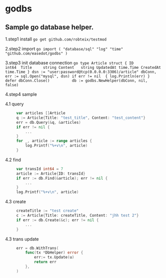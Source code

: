 # godbs #
## Sample go database helper.

1.step1 install
    ```
    go get github.com/robteix/testmod
    ```
    
2.step2 import
    ```go
    import (
        "database/sql"
        "log"
        "time"
        "github.com/easedot/godbs"
    )
    ```
    
3.step3 init database connection
    ```go
    type Article struct {
        ID        int64 
        Title     string
        Content   string
        UpdatedAt time.Time
        CreatedAt time.Time
    }
    dsn := "user:password@tcp(0.0.0.0:3306)/article"
    dbConn, err := sql.Open("mysql", dsn)
    if err != nil  {
        log.Println(err)
    }
    defer dbConn.Close()	     
    db := godbs.NewHelper(dbConn, nil, false)        
    ```

4.step4 sample

   4.1 query 
   ```go
        var articles []Article
        q := Article{Title: "test_title", Content: "test_content"}
        err = db.Query(&q, &articles)
        if err != nil {
            ...
        }
        for _, article := range articles {
            log.Printf("%+v\n", article)
        }

   ``` 

   4.2 find
   ```go
		var transId int64 = 7
		article := Article{ID: transId}
		if err := db.Find(&article); err != nil {
			...
		}
        log.Printf("%+v\n", article)
   ``` 
   4.3 create
   ```go
		createTitle := "test create"
		c := Article{Title: createTitle, Content: "jhh test 2"}
		if err := db.Create(&c); err != nil {
			...
		}
   ``` 
   4.3 trans update
   ```go        
		err = db.WithTrans(
			func(tx *DbHelper) error {
				err:= tx.Update(u)
				return err
			},
		)
   ``` 
    